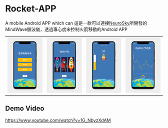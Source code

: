 # Rocket-APP
A mobile Android APP which can 
這是一款可以連接<a href='https://store.neurosky.com/pages/mindwave'>NeuroSky</a>所開發的MindWave腦波儀，透過專心度來控制火箭移動的Android APP
<table>
  <tr>
    <td><img src='https://github.com/huatiz/Rocket-APP/blob/master/asset/screenshot1.png'></td>
    <td><img src='https://github.com/huatiz/Rocket-app/blob/master/asset/screenshot2.png'></td>
    <td><img src='https://github.com/huatiz/Rocket-app/blob/master/asset/screenshot3.png'></td>
    <td><img src='https://github.com/huatiz/Rocket-app/blob/master/asset/screenshot4.png'></td>
  </tr>
</table>

## Demo Video
https://www.youtube.com/watch?v=1G_NbyzXdAM
